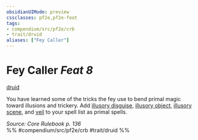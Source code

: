 ```yaml
---
obsidianUIMode: preview
cssclasses: pf2e,pf2e-feat
tags:
- compendium/src/pf2e/crb
- trait/druid
aliases: ["Fey Caller"]
---
```

# Fey Caller  *Feat 8*  
[druid](rules/traits/druid.md "Druid Class Trait")  


You have learned some of the tricks the fey use to bend primal magic toward illusions and trickery. Add [illusory disguise](compendium/spells/illusory-disguise.md), [illusory object](compendium/spells/illusory-object.md), [illusory scene](compendium/spells/illusory-scene.md), and [veil](compendium/spells/veil.md) to your spell list as primal spells.

*Source: Core Rulebook p. 136*  
%% #compendium/src/pf2e/crb #trait/druid %%